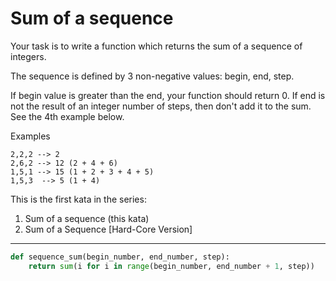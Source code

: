 # Sum of a sequence

Your task is to write a function which returns the sum of a sequence of integers.

The sequence is defined by 3 non-negative values: begin, end, step.

If begin value is greater than the end, your function should return 0. If end is not the result of an integer number of steps, then don't add it to the sum. See the 4th example below.

Examples

```
2,2,2 --> 2
2,6,2 --> 12 (2 + 4 + 6)
1,5,1 --> 15 (1 + 2 + 3 + 4 + 5)
1,5,3  --> 5 (1 + 4)
```
This is the first kata in the series:

1. Sum of a sequence (this kata)
2. Sum of a Sequence [Hard-Core Version]

---

```py
def sequence_sum(begin_number, end_number, step):
    return sum(i for i in range(begin_number, end_number + 1, step))
```
